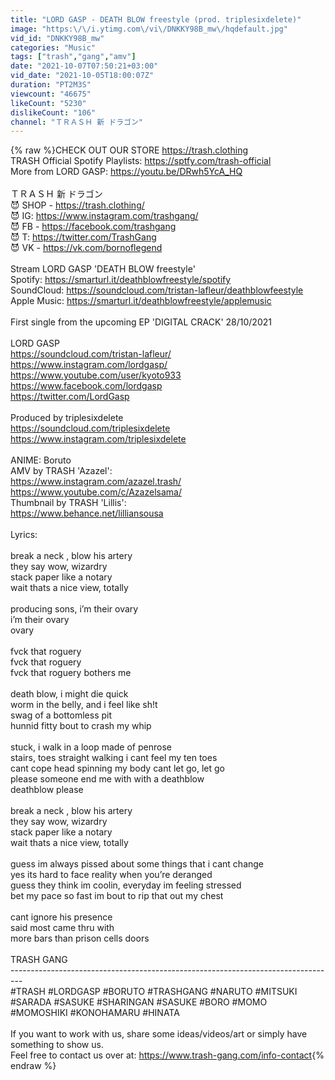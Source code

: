```yaml
---
title: "LORD GASP - DEATH BLOW freestyle (prod. triplesixdelete)"
image: "https:\/\/i.ytimg.com\/vi\/DNKKY98B_mw\/hqdefault.jpg"
vid_id: "DNKKY98B_mw"
categories: "Music"
tags: ["trash","gang","amv"]
date: "2021-10-07T07:50:21+03:00"
vid_date: "2021-10-05T18:00:07Z"
duration: "PT2M3S"
viewcount: "46675"
likeCount: "5230"
dislikeCount: "106"
channel: "ＴＲＡＳＨ 新 ドラゴン"
---
```

{% raw %}CHECK OUT OUR STORE <a rel="nofollow" target="blank" href="https://trash.clothing">https://trash.clothing</a><br />TRASH Official Spotify Playlists: <a rel="nofollow" target="blank" href="https://sptfy.com/trash-official">https://sptfy.com/trash-official</a><br />More from LORD GASP: <a rel="nofollow" target="blank" href="https://youtu.be/DRwh5YcA_HQ">https://youtu.be/DRwh5YcA_HQ</a><br /><br />ＴＲＡＳＨ 新 ドラゴン<br />😈 SHOP - <a rel="nofollow" target="blank" href="https://trash.clothing/">https://trash.clothing/</a><br />😈 IG: <a rel="nofollow" target="blank" href="https://www.instagram.com/trashgang/">https://www.instagram.com/trashgang/</a><br />😈 FB - <a rel="nofollow" target="blank" href="https://facebook.com/trashgang">https://facebook.com/trashgang</a><br />😈 T: <a rel="nofollow" target="blank" href="https://twitter.com/TrashGang">https://twitter.com/TrashGang</a><br />😈 VK - <a rel="nofollow" target="blank" href="https://vk.com/bornoflegend">https://vk.com/bornoflegend</a><br /><br />Stream LORD GASP 'DEATH BLOW freestyle'<br />Spotify: <a rel="nofollow" target="blank" href="https://smarturl.it/deathblowfreestyle/spotify">https://smarturl.it/deathblowfreestyle/spotify</a><br />SoundCloud: <a rel="nofollow" target="blank" href="https://soundcloud.com/tristan-lafleur/deathblowfeestyle">https://soundcloud.com/tristan-lafleur/deathblowfeestyle</a><br />Apple Music: <a rel="nofollow" target="blank" href="https://smarturl.it/deathblowfreestyle/applemusic">https://smarturl.it/deathblowfreestyle/applemusic</a><br /><br />First single from the upcoming EP 'DIGITAL CRACK' 28/10/2021<br /><br />LORD GASP<br /><a rel="nofollow" target="blank" href="https://soundcloud.com/tristan-lafleur/">https://soundcloud.com/tristan-lafleur/</a><br /><a rel="nofollow" target="blank" href="https://www.instagram.com/lordgasp/">https://www.instagram.com/lordgasp/</a><br /><a rel="nofollow" target="blank" href="https://www.youtube.com/user/kyoto933">https://www.youtube.com/user/kyoto933</a><br /><a rel="nofollow" target="blank" href="https://www.facebook.com/lordgasp">https://www.facebook.com/lordgasp</a><br /><a rel="nofollow" target="blank" href="https://twitter.com/LordGasp">https://twitter.com/LordGasp</a><br /><br />Produced by triplesixdelete<br /><a rel="nofollow" target="blank" href="https://soundcloud.com/triplesixdelete">https://soundcloud.com/triplesixdelete</a><br /><a rel="nofollow" target="blank" href="https://www.instagram.com/triplesixdelete">https://www.instagram.com/triplesixdelete</a><br /><br />ANIME: Boruto <br />AMV by TRASH 'Azazel':<br /><a rel="nofollow" target="blank" href="https://www.instagram.com/azazel.trash/">https://www.instagram.com/azazel.trash/</a><br /><a rel="nofollow" target="blank" href="https://www.youtube.com/c/Azazelsama/">https://www.youtube.com/c/Azazelsama/</a><br />Thumbnail by TRASH 'Lillis':<br /><a rel="nofollow" target="blank" href="https://www.behance.net/lilliansousa">https://www.behance.net/lilliansousa</a><br /><br />Lyrics:<br /><br />break a neck , blow his artery<br />they say wow, wizardry<br />stack paper like a notary<br />wait thats a nice view, totally<br /><br />producing sons, i’m their ovary<br />i’m their ovary<br />ovary<br /><br />fvck that roguery<br />fvck that roguery<br />fvck that roguery bothers me<br /><br />death blow, i might die quick<br />worm in the belly, and i feel like sh!t<br />swag of a bottomless pit<br />hunnid fitty bout to crash my whip<br /><br />stuck, i walk in a loop made of penrose<br />stairs, toes straight walking i cant feel my ten toes<br />cant cope head spinning my body cant let go, let go<br />please someone end me with with a deathblow<br />deathblow please<br /><br />break a neck , blow his artery<br />they say wow, wizardry<br />stack paper like a notary<br />wait thats a nice view, totally<br /><br />guess im always pissed about some things that i cant change<br />yes its hard to face reality when you’re deranged<br />guess they think im coolin, everyday im feeling stressed<br />bet my pace so fast im bout to rip that out my chest<br /><br />cant ignore his presence<br />said most came thru with<br />more bars than prison cells doors<br /><br />TRASH GANG<br />---------------------------------------------------------------------------------<br />#TRASH #LORDGASP #BORUTO #TRASHGANG #NARUTO #MITSUKI #SARADA #SASUKE #SHARINGAN #SASUKE #BORO #MOMO #MOMOSHIKI #KONOHAMARU #HINATA<br /><br />If you want to work with us, share some ideas/videos/art or simply have something to show us.<br />Feel free to contact us over at: <a rel="nofollow" target="blank" href="https://www.trash-gang.com/info-contact">https://www.trash-gang.com/info-contact</a>{% endraw %}

